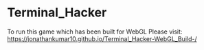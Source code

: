 # Terminal_Hacker

To run this game which has been built for WebGL Please visit:  https://jonathankumar10.github.io/Terminal_Hacker-WebGL_Build-/
